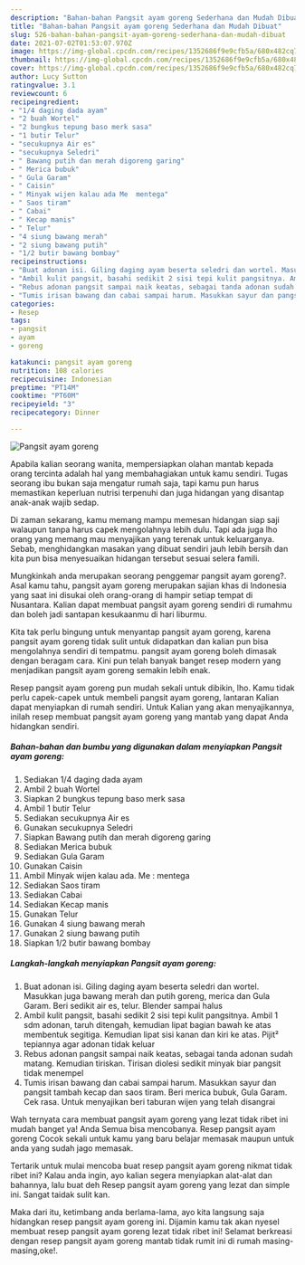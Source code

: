 ```yaml
---
description: "Bahan-bahan Pangsit ayam goreng Sederhana dan Mudah Dibuat"
title: "Bahan-bahan Pangsit ayam goreng Sederhana dan Mudah Dibuat"
slug: 526-bahan-bahan-pangsit-ayam-goreng-sederhana-dan-mudah-dibuat
date: 2021-07-02T01:53:07.970Z
image: https://img-global.cpcdn.com/recipes/1352686f9e9cfb5a/680x482cq70/pangsit-ayam-goreng-foto-resep-utama.jpg
thumbnail: https://img-global.cpcdn.com/recipes/1352686f9e9cfb5a/680x482cq70/pangsit-ayam-goreng-foto-resep-utama.jpg
cover: https://img-global.cpcdn.com/recipes/1352686f9e9cfb5a/680x482cq70/pangsit-ayam-goreng-foto-resep-utama.jpg
author: Lucy Sutton
ratingvalue: 3.1
reviewcount: 6
recipeingredient:
- "1/4 daging dada ayam"
- "2 buah Wortel"
- "2 bungkus tepung baso merk sasa"
- "1 butir Telur"
- "secukupnya Air es"
- "secukupnya Seledri"
- " Bawang putih dan merah digoreng garing"
- " Merica bubuk"
- " Gula Garam"
- " Caisin"
- " Minyak wijen kalau ada Me  mentega"
- " Saos tiram"
- " Cabai"
- " Kecap manis"
- " Telur"
- "4 siung bawang merah"
- "2 siung bawang putih"
- "1/2 butir bawang bombay"
recipeinstructions:
- "Buat adonan isi. Giling daging ayam beserta seledri dan wortel. Masukkan juga bawang merah dan putih goreng, merica dan Gula Garam. Beri sedikit air es, telur. Blender sampai halus"
- "Ambil kulit pangsit, basahi sedikit 2 sisi tepi kulit pangsitnya. Ambil 1 sdm adonan, taruh ditengah, kemudian lipat bagian bawah ke atas membentuk segitiga. Kemudian lipat sisi kanan dan kiri ke atas. Pijit² tepiannya agar adonan tidak keluar"
- "Rebus adonan pangsit sampai naik keatas, sebagai tanda adonan sudah matang. Kemudian tiriskan. Tirisan diolesi sedikit minyak biar pangsit tidak menempel"
- "Tumis irisan bawang dan cabai sampai harum. Masukkan sayur dan pangsit tambah kecap dan saos tiram. Beri merica bubuk, Gula Garam. Cek rasa. Untuk menyajikan beri taburan wijen yang telah disangrai"
categories:
- Resep
tags:
- pangsit
- ayam
- goreng

katakunci: pangsit ayam goreng 
nutrition: 108 calories
recipecuisine: Indonesian
preptime: "PT14M"
cooktime: "PT60M"
recipeyield: "3"
recipecategory: Dinner

---
```



![Pangsit ayam goreng](https://img-global.cpcdn.com/recipes/1352686f9e9cfb5a/680x482cq70/pangsit-ayam-goreng-foto-resep-utama.jpg)

Apabila kalian seorang wanita, mempersiapkan olahan mantab kepada orang tercinta adalah hal yang membahagiakan untuk kamu sendiri. Tugas seorang ibu bukan saja mengatur rumah saja, tapi kamu pun harus memastikan keperluan nutrisi terpenuhi dan juga hidangan yang disantap anak-anak wajib sedap.

Di zaman  sekarang, kamu memang mampu memesan hidangan siap saji walaupun tanpa harus capek mengolahnya lebih dulu. Tapi ada juga lho orang yang memang mau menyajikan yang terenak untuk keluarganya. Sebab, menghidangkan masakan yang dibuat sendiri jauh lebih bersih dan kita pun bisa menyesuaikan hidangan tersebut sesuai selera famili. 



Mungkinkah anda merupakan seorang penggemar pangsit ayam goreng?. Asal kamu tahu, pangsit ayam goreng merupakan sajian khas di Indonesia yang saat ini disukai oleh orang-orang di hampir setiap tempat di Nusantara. Kalian dapat membuat pangsit ayam goreng sendiri di rumahmu dan boleh jadi santapan kesukaanmu di hari liburmu.

Kita tak perlu bingung untuk menyantap pangsit ayam goreng, karena pangsit ayam goreng tidak sulit untuk didapatkan dan kalian pun bisa mengolahnya sendiri di tempatmu. pangsit ayam goreng boleh dimasak dengan beragam cara. Kini pun telah banyak banget resep modern yang menjadikan pangsit ayam goreng semakin lebih enak.

Resep pangsit ayam goreng pun mudah sekali untuk dibikin, lho. Kamu tidak perlu capek-capek untuk membeli pangsit ayam goreng, lantaran Kalian dapat menyiapkan di rumah sendiri. Untuk Kalian yang akan menyajikannya, inilah resep membuat pangsit ayam goreng yang mantab yang dapat Anda hidangkan sendiri.

<!--inarticleads1-->

##### Bahan-bahan dan bumbu yang digunakan dalam menyiapkan Pangsit ayam goreng:

1. Sediakan 1/4 daging dada ayam
1. Ambil 2 buah Wortel
1. Siapkan 2 bungkus tepung baso merk sasa
1. Ambil 1 butir Telur
1. Sediakan secukupnya Air es
1. Gunakan secukupnya Seledri
1. Siapkan  Bawang putih dan merah digoreng garing
1. Sediakan  Merica bubuk
1. Sediakan  Gula Garam
1. Gunakan  Caisin
1. Ambil  Minyak wijen kalau ada. Me : mentega
1. Sediakan  Saos tiram
1. Sediakan  Cabai
1. Sediakan  Kecap manis
1. Gunakan  Telur
1. Gunakan 4 siung bawang merah
1. Gunakan 2 siung bawang putih
1. Siapkan 1/2 butir bawang bombay




<!--inarticleads2-->

##### Langkah-langkah menyiapkan Pangsit ayam goreng:

1. Buat adonan isi. Giling daging ayam beserta seledri dan wortel. Masukkan juga bawang merah dan putih goreng, merica dan Gula Garam. Beri sedikit air es, telur. Blender sampai halus
1. Ambil kulit pangsit, basahi sedikit 2 sisi tepi kulit pangsitnya. Ambil 1 sdm adonan, taruh ditengah, kemudian lipat bagian bawah ke atas membentuk segitiga. Kemudian lipat sisi kanan dan kiri ke atas. Pijit² tepiannya agar adonan tidak keluar
1. Rebus adonan pangsit sampai naik keatas, sebagai tanda adonan sudah matang. Kemudian tiriskan. Tirisan diolesi sedikit minyak biar pangsit tidak menempel
1. Tumis irisan bawang dan cabai sampai harum. Masukkan sayur dan pangsit tambah kecap dan saos tiram. Beri merica bubuk, Gula Garam. Cek rasa. Untuk menyajikan beri taburan wijen yang telah disangrai




Wah ternyata cara membuat pangsit ayam goreng yang lezat tidak ribet ini mudah banget ya! Anda Semua bisa mencobanya. Resep pangsit ayam goreng Cocok sekali untuk kamu yang baru belajar memasak maupun untuk anda yang sudah jago memasak.

Tertarik untuk mulai mencoba buat resep pangsit ayam goreng nikmat tidak ribet ini? Kalau anda ingin, ayo kalian segera menyiapkan alat-alat dan bahannya, lalu buat deh Resep pangsit ayam goreng yang lezat dan simple ini. Sangat taidak sulit kan. 

Maka dari itu, ketimbang anda berlama-lama, ayo kita langsung saja hidangkan resep pangsit ayam goreng ini. Dijamin kamu tak akan nyesel membuat resep pangsit ayam goreng lezat tidak ribet ini! Selamat berkreasi dengan resep pangsit ayam goreng mantab tidak rumit ini di rumah masing-masing,oke!.

